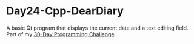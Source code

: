 # Day24-Cpp-DearDiary
A basic Qt program that displays the current date and a text editing field. Part of my [30-Day Programming Challenge](https://showmethecodeblog.wordpress.com/2018/10/24/dear-diary/ "Dear Diary").
